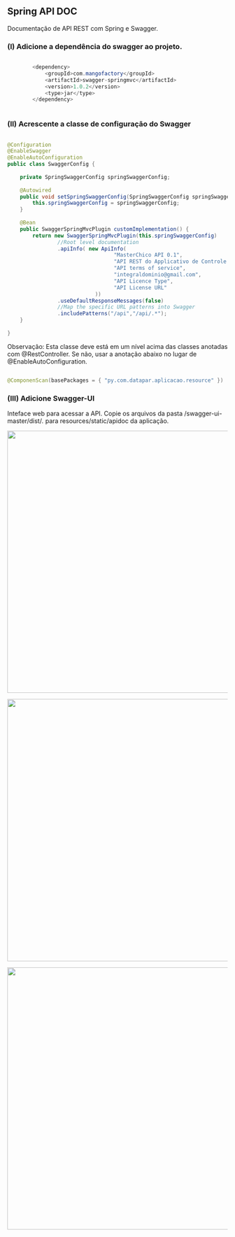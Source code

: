 ## Spring API DOC

Documentação de API REST com Spring e Swagger.

### (I)  Adicione a dependência do swagger ao projeto.

```java

		<dependency>
			<groupId>com.mangofactory</groupId>
			<artifactId>swagger-springmvc</artifactId>
			<version>1.0.2</version>
			<type>jar</type>
		</dependency>
		
```

### (II) Acrescente a classe de configuração do Swagger

```java

@Configuration
@EnableSwagger
@EnableAutoConfiguration
public class SwaggerConfig {
    
    private SpringSwaggerConfig springSwaggerConfig;
 
    @Autowired
    public void setSpringSwaggerConfig(SpringSwaggerConfig springSwaggerConfig) {
        this.springSwaggerConfig = springSwaggerConfig;
    }
    
    @Bean
    public SwaggerSpringMvcPlugin customImplementation() {
        return new SwaggerSpringMvcPlugin(this.springSwaggerConfig)
                //Root level documentation
                .apiInfo( new ApiInfo(
                	              "MasterChico API 0.1",
                	              "API REST do Applicativo de Controle de Pedidos",
                	              "API terms of service",
                	              "integraldominio@gmail.com",
                	              "API Licence Type",
                	              "API License URL"
                	        ))
                .useDefaultResponseMessages(false)
                //Map the specific URL patterns into Swagger
                .includePatterns("/api","/api/.*");
    }
    
}

```

Observação: Esta classe deve está em um nível acima das classes anotadas com @RestController. Se não, usar a anotação abaixo no lugar de @EnableAutoConfiguration.

```java

@ComponenScan(basePackages = { "py.com.datapar.aplicacao.resource" })

```
### (III) Adicione Swagger-UI

Inteface web para acessar a API. Copie os arquivos da pasta /swagger-ui-master/dist/*.* para resources/static/apidoc da aplicação. 

<p align="center">
<img src="https://github.com/lyndontavares/spring-angularjs-datapar/blob/master/spring-doc/wiki/api-doc.png?raw=true" width="600">
</p>

<p align="center">
<img src="https://github.com/lyndontavares/spring-angularjs-datapar/blob/master/spring-doc/wiki/api-doc2.png?raw=true" width="600">
</p>

<p align="center">
<img src="https://github.com/lyndontavares/spring-angularjs-datapar/blob/master/spring-doc/wiki/api-doc3.png?raw=true" width="600">
</p>

